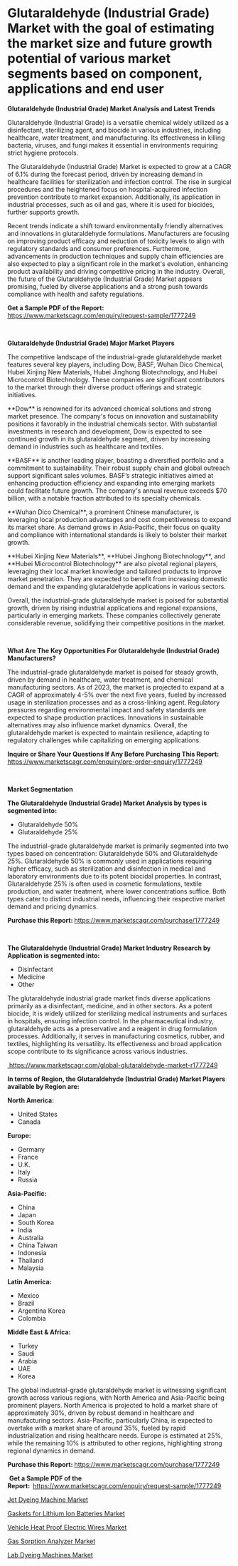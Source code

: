 <p><h1>Glutaraldehyde (Industrial Grade) Market with the goal of estimating the market size and future growth potential of various market segments based on component, applications and end user</h1></p><p><strong>Glutaraldehyde (Industrial Grade) Market Analysis and Latest Trends</strong></p>
<p><p>Glutaraldehyde (Industrial Grade) is a versatile chemical widely utilized as a disinfectant, sterilizing agent, and biocide in various industries, including healthcare, water treatment, and manufacturing. Its effectiveness in killing bacteria, viruses, and fungi makes it essential in environments requiring strict hygiene protocols.</p><p>The Glutaraldehyde (Industrial Grade) Market is expected to grow at a CAGR of 6.1% during the forecast period, driven by increasing demand in healthcare facilities for sterilization and infection control. The rise in surgical procedures and the heightened focus on hospital-acquired infection prevention contribute to market expansion. Additionally, its application in industrial processes, such as oil and gas, where it is used for biocides, further supports growth.</p><p>Recent trends indicate a shift toward environmentally friendly alternatives and innovations in glutaraldehyde formulations. Manufacturers are focusing on improving product efficacy and reduction of toxicity levels to align with regulatory standards and consumer preferences. Furthermore, advancements in production techniques and supply chain efficiencies are also expected to play a significant role in the market's evolution, enhancing product availability and driving competitive pricing in the industry. Overall, the future of the Glutaraldehyde (Industrial Grade) Market appears promising, fueled by diverse applications and a strong push towards compliance with health and safety regulations.</p></p>
<p><strong>Get a Sample PDF of the Report:&nbsp;</strong> <a href="https://www.marketscagr.com/enquiry/request-sample/1777249?utm_campaign=2660&utm_medium=2&utm_source=Github&utm_content=ia&utm_term=25032025&utm_id=glutaraldehyde-industrial-grade">https://www.marketscagr.com/enquiry/request-sample/1777249</a></p>
<p>&nbsp;</p>
<p><strong>Glutaraldehyde (Industrial Grade) Major Market Players</strong></p>
<p><p>The competitive landscape of the industrial-grade glutaraldehyde market features several key players, including Dow, BASF, Wuhan Dico Chemical, Hubei Xinjing New Materials, Hubei Jinghong Biotechnology, and Hubei Microcontrol Biotechnology. These companies are significant contributors to the market through their diverse product offerings and strategic initiatives.</p><p>**Dow** is renowned for its advanced chemical solutions and strong market presence. The company's focus on innovation and sustainability positions it favorably in the industrial chemicals sector. With substantial investments in research and development, Dow is expected to see continued growth in its glutaraldehyde segment, driven by increasing demand in industries such as healthcare and textiles.</p><p>**BASF** is another leading player, boasting a diversified portfolio and a commitment to sustainability. Their robust supply chain and global outreach support significant sales volumes. BASF’s strategic initiatives aimed at enhancing production efficiency and expanding into emerging markets could facilitate future growth. The company's annual revenue exceeds $70 billion, with a notable fraction attributed to its specialty chemicals.</p><p>**Wuhan Dico Chemical**, a prominent Chinese manufacturer, is leveraging local production advantages and cost competitiveness to expand its market share. As demand grows in Asia-Pacific, their focus on quality and compliance with international standards is likely to bolster their market growth.</p><p>**Hubei Xinjing New Materials**, **Hubei Jinghong Biotechnology**, and **Hubei Microcontrol Biotechnology** are also pivotal regional players, leveraging their local market knowledge and tailored products to improve market penetration. They are expected to benefit from increasing domestic demand and the expanding glutaraldehyde applications in various sectors.</p><p>Overall, the industrial-grade glutaraldehyde market is poised for substantial growth, driven by rising industrial applications and regional expansions, particularly in emerging markets. These companies collectively generate considerable revenue, solidifying their competitive positions in the market.</p></p>
<p>&nbsp;</p>
<p><strong>What Are The Key Opportunities For Glutaraldehyde (Industrial Grade) Manufacturers?</strong></p>
<p><p>The industrial-grade glutaraldehyde market is poised for steady growth, driven by demand in healthcare, water treatment, and chemical manufacturing sectors. As of 2023, the market is projected to expand at a CAGR of approximately 4-5% over the next five years, fueled by increased usage in sterilization processes and as a cross-linking agent. Regulatory pressures regarding environmental impact and safety standards are expected to shape production practices. Innovations in sustainable alternatives may also influence market dynamics. Overall, the glutaraldehyde market is expected to maintain resilience, adapting to regulatory challenges while capitalizing on emerging applications.</p></p>
<p><strong>Inquire or Share Your Questions If Any Before Purchasing This Report:</strong> <a href="https://www.marketscagr.com/enquiry/pre-order-enquiry/1777249?utm_campaign=2660&utm_medium=2&utm_source=Github&utm_content=ia&utm_term=25032025&utm_id=glutaraldehyde-industrial-grade">https://www.marketscagr.com/enquiry/pre-order-enquiry/1777249</a></p>
<p>&nbsp;</p>
<p><strong>Market Segmentation</strong></p>
<p><strong>The Glutaraldehyde (Industrial Grade) Market Analysis by types is segmented into:</strong></p>
<p><ul><li>Glutaraldehyde 50%</li><li>Glutaraldehyde 25%</li></ul></p>
<p><p>The industrial-grade glutaraldehyde market is primarily segmented into two types based on concentration: Glutaraldehyde 50% and Glutaraldehyde 25%. Glutaraldehyde 50% is commonly used in applications requiring higher efficacy, such as sterilization and disinfection in medical and laboratory environments due to its potent biocidal properties. In contrast, Glutaraldehyde 25% is often used in cosmetic formulations, textile production, and water treatment, where lower concentrations suffice. Both types cater to distinct industrial needs, influencing their respective market demand and pricing dynamics.</p></p>
<p><strong>Purchase this Report:&nbsp;</strong><a href="https://www.marketscagr.com/purchase/1777249?utm_campaign=2660&utm_medium=2&utm_source=Github&utm_content=ia&utm_term=25032025&utm_id=glutaraldehyde-industrial-grade">https://www.marketscagr.com/purchase/1777249</a></p>
<p>&nbsp;</p>
<p><strong>The Glutaraldehyde (Industrial Grade) Market Industry Research by Application is segmented into:</strong></p>
<p><ul><li>Disinfectant</li><li>Medicine</li><li>Other</li></ul></p>
<p><p>The glutaraldehyde industrial grade market finds diverse applications primarily as a disinfectant, medicine, and in other sectors. As a potent biocide, it is widely utilized for sterilizing medical instruments and surfaces in hospitals, ensuring infection control. In the pharmaceutical industry, glutaraldehyde acts as a preservative and a reagent in drug formulation processes. Additionally, it serves in manufacturing cosmetics, rubber, and textiles, highlighting its versatility. Its effectiveness and broad application scope contribute to its significance across various industries.</p></p>
<p><a href="https://www.marketscagr.com/global-glutaraldehyde-market-r1777249?utm_campaign=2660&utm_medium=2&utm_source=Github&utm_content=ia&utm_term=25032025&utm_id=glutaraldehyde-industrial-grade">&nbsp;https://www.marketscagr.com/global-glutaraldehyde-market-r1777249</a></p>
<p><strong>In terms of Region, the Glutaraldehyde (Industrial Grade) Market Players available by Region are:</strong></p>
<p>
    <p> <strong> North America: </strong>
        <ul>
            <li>United States</li>
            <li>Canada</li>
        </ul>
        </p> 
    <p> <strong> Europe: </strong>
        <ul>
            <li>Germany</li>
            <li>France</li>
            <li>U.K.</li>
            <li>Italy</li>
            <li>Russia</li>
        </ul>
        </p> 
    <p> <strong> Asia-Pacific: </strong>
        <ul>
            <li>China</li>
            <li>Japan</li>
            <li>South Korea</li>
            <li>India</li>
            <li>Australia</li>
            <li>China Taiwan</li>
            <li>Indonesia</li>
            <li>Thailand</li>
            <li>Malaysia</li>
        </ul>
        </p> 
    <p> <strong> Latin America: </strong>
        <ul>
            <li>Mexico</li>
            <li>Brazil</li>
            <li>Argentina Korea</li>
            <li>Colombia</li>
        </ul>
        </p> 
    <p> <strong> Middle East & Africa: </strong>
        <ul>
            <li>Turkey</li>
            <li>Saudi</li>
            <li>Arabia</li>
            <li>UAE</li>
            <li>Korea</li>
        </ul>
    </p>
    </p>
<p><p>The global industrial-grade glutaraldehyde market is witnessing significant growth across various regions, with North America and Asia-Pacific being prominent players. North America is projected to hold a market share of approximately 30%, driven by robust demand in healthcare and manufacturing sectors. Asia-Pacific, particularly China, is expected to overtake with a market share of around 35%, fueled by rapid industrialization and rising healthcare needs. Europe is estimated at 25%, while the remaining 10% is attributed to other regions, highlighting strong regional dynamics in demand.</p></p>
<p><strong>Purchase this Report: </strong><a href="https://www.marketscagr.com/purchase/1777249?utm_campaign=2660&utm_medium=2&utm_source=Github&utm_content=ia&utm_term=25032025&utm_id=glutaraldehyde-industrial-grade">https://www.marketscagr.com/purchase/1777249</a></p>
<p>&nbsp;<strong>Get a Sample PDF of the Report:&nbsp;&nbsp;</strong><a href="https://www.marketscagr.com/enquiry/request-sample/1777249?utm_campaign=2660&utm_medium=2&utm_source=Github&utm_content=ia&utm_term=25032025&utm_id=glutaraldehyde-industrial-grade">https://www.marketscagr.com/enquiry/request-sample/1777249</a></p>
<p><strong></strong></p>
<p><p><a href="https://www.linkedin.com/pulse/future-jet-dyeing-machine-market-industry-overview-growth-82wre?utm_campaign=2660&utm_medium=2&utm_source=Github&utm_content=ia&utm_term=25032025&utm_id=glutaraldehyde-industrial-grade">Jet Dyeing Machine Market</a></p><p><a href="https://github.com/stillsfloria19981/Market-Research-Report-List-1/blob/main/gaskets-for-lithium-ion-batteries-market.md?utm_campaign=2660&utm_medium=2&utm_source=Github&utm_content=ia&utm_term=25032025&utm_id=glutaraldehyde-industrial-grade">Gaskets for Lithium Ion Batteries Market</a></p><p><a href="https://github.com/gukenneth26571/Market-Research-Report-List-1/blob/main/vehicle-heat-proof-electric-wires-market.md?utm_campaign=2660&utm_medium=2&utm_source=Github&utm_content=ia&utm_term=25032025&utm_id=glutaraldehyde-industrial-grade">Vehicle Heat Proof Electric Wires Market</a></p><p><a href="https://www.linkedin.com/pulse/whats-driving-gas-sorption-analyzer-market-2025-2032-forecast-4ez8e?utm_campaign=2660&utm_medium=2&utm_source=Github&utm_content=ia&utm_term=25032025&utm_id=glutaraldehyde-industrial-grade">Gas Sorption Analyzer Market</a></p><p><a href="https://www.linkedin.com/pulse/lab-dyeing-machines-market-size-growing-cagr-56-from-2025-2032-nclne?utm_campaign=2660&utm_medium=2&utm_source=Github&utm_content=ia&utm_term=25032025&utm_id=glutaraldehyde-industrial-grade">Lab Dyeing Machines Market</a></p></p>